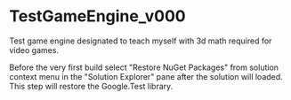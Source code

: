 # TestGameEngine_v000
Test game engine designated to teach myself with 3d math required for video games.

Before the very first build select "Restore NuGet Packages" from solution context menu in the "Solution Explorer" pane after the solution will loaded. This step will restore the Google.Test library.
